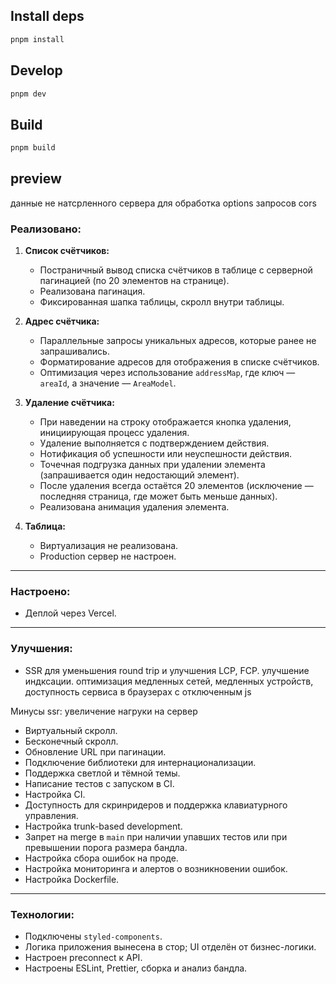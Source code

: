 ## Install deps
```bash
pnpm install
```

## Develop
```bash
pnpm dev
```

## Build
```bash
pnpm build
```

## preview

данные не натсрленного сервера для обработка options запросов cors

### Реализовано:

1. **Список счётчиков:**
    - Постраничный вывод списка счётчиков в таблице с серверной пагинацией (по 20 элементов на странице).
    - Реализована пагинация.
    - Фиксированная шапка таблицы, скролл внутри таблицы.

2. **Адрес счётчика:**
    - Параллельные запросы уникальных адресов, которые ранее не запрашивались.
    - Форматирование адресов для отображения в списке счётчиков.
    - Оптимизация через использование `addressMap`, где ключ — `areaId`, а значение — `AreaModel`.

3. **Удаление счётчика:**
    - При наведении на строку отображается кнопка удаления, инициирующая процесс удаления.
    - Удаление выполняется с подтверждением действия.
    - Нотификация об успешности или неуспешности действия.
    - Точечная подгрузка данных при удалении элемента (запрашивается один недостающий элемент).
    - После удаления всегда остаётся 20 элементов (исключение — последняя страница, где может быть меньше данных).
    - Реализована анимация удаления элемента.

4. **Таблица:**
    - Виртуализация не реализована.
    - Production сервер не настроен.

---

### Настроено:

- Деплой через Vercel.

---

### Улучшения:

- SSR для уменьшения round trip и улучшения LCP, FCP.
  улучшение индксации. оптимизация медленных сетей, медленных  устройств, доступность сервиса в браузерах с отключенным js

Минусы ssr: увеличение нагруки на сервер
- Виртуальный скролл.
- Бесконечный скролл.
- Обновление URL при пагинации.
- Подключение библиотеки для интернационализации.
- Поддержка светлой и тёмной темы.
- Написание тестов с запуском в CI.
- Настройка CI.
- Доступность для скринридеров и поддержка клавиатурного управления.
- Настройка trunk-based development.
- Запрет на merge в `main` при наличии упавших тестов или при превышении порога размера бандла.
- Настройка сбора ошибок на проде.
- Настройка мониторинга и алертов о возникновении ошибок.
- Настройка Dockerfile.

---

### Технологии:

- Подключены `styled-components`.
- Логика приложения вынесена в стор; UI отделён от бизнес-логики.
- Настроен preconnect к API.
- Настроены ESLint, Prettier, сборка и анализ бандла.